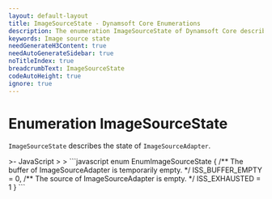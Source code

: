 ```yaml
---
layout: default-layout
title: ImageSourceState - Dynamsoft Core Enumerations
description: The enumeration ImageSourceState of Dynamsoft Core describes the state of ImageSourceAdapter.
keywords: Image source state
needGenerateH3Content: true
needAutoGenerateSidebar: true
noTitleIndex: true
breadcrumbText: ImageSourceState
codeAutoHeight: true
ignore: true
---
```

<!--Moved from Core to CVR in May 2023-->

# Enumeration ImageSourceState

`ImageSourceState` describes the state of `ImageSourceAdapter`.

<div class="sample-code-prefix template2"></div>
   >- JavaScript
   >
>
```javascript
enum EnumImageSourceState
{
   /** The buffer of ImageSourceAdapter is temporarily empty. */
   ISS_BUFFER_EMPTY = 0,
   /** The source of ImageSourceAdapter is empty. */
   ISS_EXHAUSTED = 1
}
```